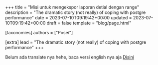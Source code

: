+++
title = "Misi untuk mengekspor laporan detial dengan range"
description = "The dramatic story (not really) of coping with postgre performance"
date = 2023-07-10T09:19:42+00:00
updated = 2023-07-10T09:19:42+00:00
draft = false
template = "blog/page.html"

[taxonomies]
authors = ["Posei"]

[extra]
lead = "The dramatic story (not really) of coping with postgre performance"
+++

Belum ada translate nya hehe, baca versi english nya aja
[Disini](https://lontar-doc.netlify.app/blog/report-detail-ema/)
